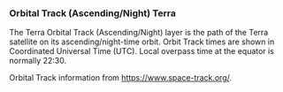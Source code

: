 ### Orbital Track (Ascending/Night) Terra
The Terra Orbital Track (Ascending/Night) layer is the path of the Terra satellite on its ascending/night-time orbit. Orbit Track times are shown in Coordinated Universal Time (UTC). Local overpass time at the equator is normally 22:30.

Orbital Track information from <https://www.space-track.org/>.
